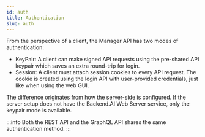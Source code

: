 ```yaml
---
id: auth
title: Authentication
slug: auth
---
```


From the perspective of a client, the Manager API has two modes of authentication:
* KeyPair: A client can make signed API requests using the pre-shared API keypair which saves an extra round-trip for login.
* Session: A client must attach session cookies to every API request.  The cookie is created using the login API with user-provided credentials, just like when using the web GUI.

The difference originates from how the server-side is configured.
If the server setup does not have the Backend.AI Web Server service, only the keypair mode is available.

:::info
Both the REST API and the GraphQL API shares the same authentication method.
:::

